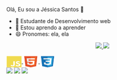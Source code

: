    Olá, Eu sou a Jéssica Santos 👋


- 🔭 Estudante de Desenvolvimento web
- 🌱 Estou aprendo a aprender
- 😄 Pronomes: ela, ela


<div align="center">
  <a href="https://github.com/jessica-sant">
  <img height="150em" src="https://github-readme-stats.vercel.app/api?username=jessica-sant&show_icons=true&theme=dracula&include_all_commits=true&count_private=true"/>
  <img height="150em" src="https://github-readme-stats.vercel.app/api/top-langs/?username=jessica-sant&layout=compact&langs_count=7&theme=dracula"/>
</div>

<div style="display: inline_block"><br>
  <img align="center" alt="jessica-Js" height="30" width="40" src="https://raw.githubusercontent.com/devicons/devicon/master/icons/javascript/javascript-plain.svg">
  <img align="center" alt="jessica-HTML" height="30" width="40" src="https://raw.githubusercontent.com/devicons/devicon/master/icons/html5/html5-original.svg">
  <img align="center" alt="jessica-CSS" height="30" width="40" src="https://raw.githubusercontent.com/devicons/devicon/master/icons/css3/css3-original.svg">
</div>

<div>
 <a href="https://www.instagram.com/_jessicasantos20/" target="_blank"><img src="https://img.shields.io/badge/-Instagram-%23E4405F?style=for-the-badge&logo=instagram&logoColor=white" target="_blank"></a>
 <a href="//https://www.linkedin.com/in/jessicasantt/" target="_blank"><img src="https://img.shields.io/badge/-LinkedIn-%230077B5?style=for-the-badge&logo=linkedin&logoColor=white" target="_blank"></a> 
   <a href = "mailto:jessicasantos1856@gmail.com"><img src="https://img.shields.io/badge/-Gmail-%23333?style=for-the-badge&logo=gmail&logoColor=white" target="_blank"></a>
</div>
